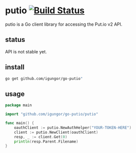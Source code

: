 # putio  [![Build Status](https://travis-ci.org/igungor/go-putio.svg?branch=master)](https://travis-ci.org/igungor/go-putio)

[](https://godoc.org/github.com/igungor/go-putio/putio)

putio is a Go client library for accessing the Put.io v2 API.

## status

API is not stable yet.

## install

```sh
go get github.com/igungor/go-putio"
```

## usage

```go
package main

import "github.com/igungor/go-putio/putio"

func main() {
    oauthClient := putio.NewAuthHelper("YOUR-TOKEN-HERE")
    client := putio.NewClient(oauthClient)
    resp, _ := client.Get(0)
    println(resp.Parent.Filename)
}
```
